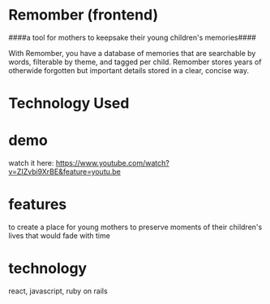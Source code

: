 # Remomber (frontend)
####a tool for mothers to keepsake their young children's memories####

With Remomber, you have a database of memories that are searchable by words, filterable by theme, and tagged per child. Remomber stores years of otherwide forgotten but important details stored in a clear, concise way. 

# Technology Used


# demo
watch it here: https://www.youtube.com/watch?v=ZIZvbi9XrBE&feature=youtu.be

# features
to create a place for young mothers to preserve moments of their children's lives that would fade with time

# technology
react, javascript, ruby on rails

